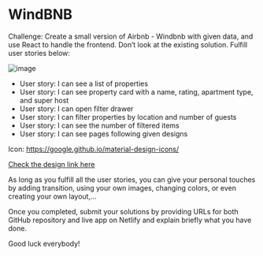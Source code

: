 # WindBNB

Challenge: Create a small version of Airbnb - Windbnb with given data, and use React to handle the frontend. Don’t look at the existing solution. Fulfill user stories below:

![image](./windbnb.png)

-   User story: I can see a list of properties
-   User story: I can see property card with a name, rating, apartment type, and super host
-   User story: I can open filter drawer
-   User story: I can filter properties by location and number of guests
-   User story: I can see the number of filtered items
-   User story: I can see pages following given designs

Icon: https://google.github.io/material-design-icons/

[Check the design link here](https://www.figma.com/file/KGNH8dbclXT1vzXLyPrBeu)

As long as you fulfill all the user stories, you can give your personal touches by adding transition, using your own images, changing colors, or even creating your own layout,...

Once you completed, submit your solutions by providing URLs for both GitHub repository and live app on Netlify and explain briefly what you have done.

Good luck everybody!
